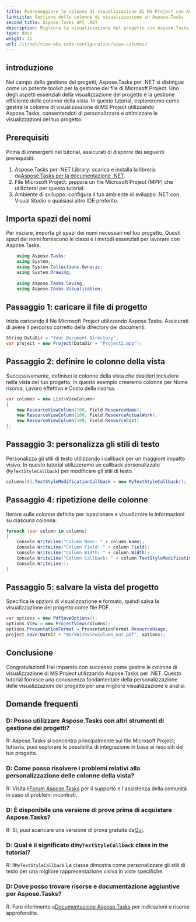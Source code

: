 ```yaml
---
title: Padroneggiare le colonne di visualizzazione di MS Project con Aspose.Tasks per .NET
linktitle: Gestione delle colonne di visualizzazione in Aspose.Tasks
second_title: Aspose.Tasks API .NET
description: Migliora la visualizzazione del progetto con Aspose.Tasks per .NET. Impara a gestire le colonne di visualizzazione di MS Project passo dopo passo. Aumenta l'efficienza e la personalizzazione.
type: docs
weight: 12
url: /it/net/view-wbs-code-configuration/view-columns/
---
```

## introduzione
Nel campo della gestione dei progetti, Aspose.Tasks per .NET si distingue come un potente toolkit per la gestione dei file di Microsoft Project. Uno degli aspetti essenziali della visualizzazione del progetto è la gestione efficiente delle colonne della vista. In questo tutorial, esploreremo come gestire le colonne di visualizzazione di MS Project utilizzando Aspose.Tasks, consentendoti di personalizzare e ottimizzare le visualizzazioni del tuo progetto.
## Prerequisiti
Prima di immergerti nel tutorial, assicurati di disporre dei seguenti prerequisiti:
1.  Aspose.Tasks per .NET Library: scarica e installa la libreria da[Aspose.Tasks per la documentazione .NET](https://reference.aspose.com/tasks/net/).
2. File Microsoft Project: prepara un file Microsoft Project (MPP) che utilizzerai per questo tutorial.
3. Ambiente di sviluppo: configura il tuo ambiente di sviluppo .NET con Visual Studio o qualsiasi altro IDE preferito.
## Importa spazi dei nomi
Per iniziare, importa gli spazi dei nomi necessari nel tuo progetto. Questi spazi dei nomi forniscono le classi e i metodi essenziali per lavorare con Aspose.Tasks.
```csharp
    using Aspose.Tasks;
    using System;
    using System.Collections.Generic;
    using System.Drawing;
    
    using Aspose.Tasks.Saving;
    using Aspose.Tasks.Visualization;
```
## Passaggio 1: caricare il file di progetto
Inizia caricando il file Microsoft Project utilizzando Aspose.Tasks. Assicurati di avere il percorso corretto della directory dei documenti.
```csharp
String DataDir = "Your Document Directory";
var project = new Project(DataDir + "Project2.mpp");
```
## Passaggio 2: definire le colonne della vista
Successivamente, definisci le colonne della vista che desideri includere nella vista del tuo progetto. In questo esempio creeremo colonne per Nome risorsa, Lavoro effettivo e Costo della risorsa.
```csharp
var columns = new List<ViewColumn>
{
    new ResourceViewColumn(100, Field.ResourceName),
    new ResourceViewColumn(100, Field.ResourceActualWork),
    new ResourceViewColumn(100, Field.ResourceCost)
};
```
## Passaggio 3: personalizza gli stili di testo
Personalizza gli stili di testo utilizzando i callback per un maggiore impatto visivo. In questo tutorial utilizzeremo un callback personalizzato (`MyTextStyleCallback`) per modificare gli stili di testo.
```csharp
columns[0].TextStyleModificationCallback = new MyTextStyleCallback();
```
## Passaggio 4: ripetizione delle colonne
Iterare sulle colonne definite per ispezionare e visualizzare le informazioni su ciascuna colonna.
```csharp
foreach (var column in columns)
{
    Console.WriteLine("Column Name: " + column.Name);
    Console.WriteLine("Column Field: " + column.Field);
    Console.WriteLine("Column Width: " + column.Width);
    Console.WriteLine("Column Callback: " + column.TextStyleModificationCallback);
    Console.WriteLine();
}
```
## Passaggio 5: salvare la vista del progetto
Specifica le opzioni di visualizzazione e formato, quindi salva la visualizzazione del progetto come file PDF.
```csharp
var options = new PdfSaveOptions();
options.View = new ProjectView(columns);
options.PresentationFormat = PresentationFormat.ResourceUsage;
project.Save(OutDir + "WorkWithViewColumn_out.pdf", options);
```
## Conclusione
Congratulazioni! Hai imparato con successo come gestire le colonne di visualizzazione di MS Project utilizzando Aspose.Tasks per .NET. Questo tutorial fornisce una conoscenza fondamentale della personalizzazione delle visualizzazioni del progetto per una migliore visualizzazione e analisi.

## Domande frequenti
### D: Posso utilizzare Aspose.Tasks con altri strumenti di gestione dei progetti?
R: Aspose.Tasks si concentra principalmente sui file Microsoft Project; tuttavia, puoi esplorare le possibilità di integrazione in base ai requisiti del tuo progetto.
### D: Come posso risolvere i problemi relativi alla personalizzazione delle colonne della vista?
 R: Visita il[Forum Aspose.Tasks](https://forum.aspose.com/c/tasks/15) per il supporto e l'assistenza della comunità in caso di problemi incontrati.
### D: È disponibile una versione di prova prima di acquistare Aspose.Tasks?
 R: Sì, puoi scaricare una versione di prova gratuita da[Qui](https://releases.aspose.com/).
###  D: Qual è il significato di`MyTextStyleCallback` class in the tutorial?
 R: Il`MyTextStyleCallback` La classe dimostra come personalizzare gli stili di testo per una migliore rappresentazione visiva in viste specifiche.
### D: Dove posso trovare risorse e documentazione aggiuntive per Aspose.Tasks?
 R: Fare riferimento a[Documentazione Aspose.Tasks](https://reference.aspose.com/tasks/net/) per indicazioni e risorse approfondite.
